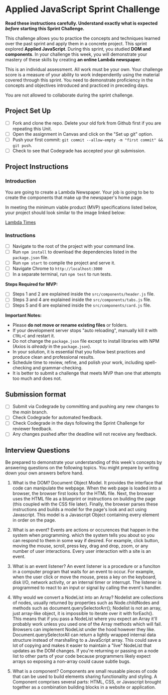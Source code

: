 # Applied JavaScript Sprint Challenge

**Read these instructions carefully. Understand exactly what is expected _before_ starting this Sprint Challenge.**

This challenge allows you to practice the concepts and techniques learned over the past sprint and apply them in a concrete project. This sprint explored **Applied JavaScript**. During this sprint, you studied **DOM and components**. In your challenge this week, you will demonstrate your mastery of these skills by creating **an online Lambda newspaper**.

This is an individual assessment. All work must be your own. Your challenge score is a measure of your ability to work independently using the material covered through this sprint. You need to demonstrate proficiency in the concepts and objectives introduced and practiced in preceding days.

You are not allowed to collaborate during the sprint challenge.

## Project Set Up

- [ ] Fork and clone the repo. Delete your old fork from Github first if you are repeating this Unit.
- [ ] Open the assignment in Canvas and click on the "Set up git" option.
- [ ] Push your first commit: `git commit --allow-empty -m "first commit" && git push`.
- [ ] Check to see that Codegrade has accepted your git submission.

## Project Instructions

### Introduction

You are going to create a Lambda Newspaper. Your job is going to be to create the components that make up the newspaper's home page.

In meeting the minimum viable product (MVP) specifications listed below, your project should look similar to the image linked below:

[Lambda Times](https://tk-assets.lambdaschool.com/cac4803c-6e8f-4846-be0e-b20d82a34a73_lambda-times.png)

### Instructions

- [ ] Navigate to the root of the project with your command line.
- [ ] Run `npm install` to download the dependencies listed in the `package.json` file.
- [ ] Run `npm start` to compile the project and serve it.
- [ ] Navigate Chrome to `http://localhost:3000`
- [ ] In a separate terminal, run `npm test` to run tests.

**Steps Required for MVP:**

- [ ] Steps 1 and 2 are explained inside the `src/components/header.js` file.
- [ ] Steps 3 and 4 are explained inside the `src/components/tabs.js` file.
- [ ] Steps 5 and 6 are explained inside the `src/components/card.js` file.

**Important Notes:**

- Please **do not move or rename existing files** or folders.
- If your development server stops "auto reloading", manually kill it with `CTRL+C` and restart it.
- Do not change the `package.json` file except to install libraries with NPM (Axios is _already_ in the `package.json`).
- In your solution, it is essential that you follow best practices and produce clean and professional results.
- Schedule time to review, refine, and polish your work, including spell-checking and grammar-checking.
- It is better to submit a challenge that meets MVP than one that attempts too much and does not.

## Submission format

- [ ] Submit via Codegrade by committing and pushing any new changes to the *main* branch.
- [ ] Check Codegrade for automated feedback.
- [ ] Check Codegrade in the days following the Sprint Challenge for reviewer feedback.
- [ ] Any changes pushed after the deadline will not receive any feedback.

## Interview Questions

Be prepared to demonstrate your understanding of this week's concepts by answering questions on the following topics. You might prepare by writing down your own answers before hand.

1. What is the DOM?
Document Object Model. 
It provides the interface that code can manipulate the webpage. 
When the web page is loaded into a browser, the browser first looks for the HTML file. 
Next, the browser uses the HTML file as a blueprint or instructions on building the page (this coupled with the CSS file later). 
Finally, the browser parses these instructions and builds a model for the page's look and act using Javascript. 
This model is a Javascript Object containing every element in order on the page.

2. What is an event?
Events are actions or occurences that happen in the system when programming.
 which the system tells you about so you can respond to them in some way if desired. 
 For example, click button, moving the mouse, scroll, press key, drag and drop, zoom, or any number of user interactions. Every user interaction with a site is an event.

3. What is an event listener?
An event listener is a procedure or a funciton in a computer program that waits for an event to occur. 
For example, when the user click or move the mouse, press a key on the keyboard, disk I/O, network activity, or an internal timer or interrupt. 
The listener is programmed to react to an input or signal by calling the event's handler.

4. Why would we convert a NodeList into an Array?
Nodelist are collections of nodes, usually returned by properties such as Node.childNodes and methods such as document.querySelectorArr(); 
Nodelist is not an array, just array-like object, it is impossible to iterate over it with forEach(). This means that if you pass a NodeList where you expect an Array it'll probably work unless you used one of the Array methods which will fail. 
Browsers can implement NodeList under the hood however they like. Document.querySelectorAll can return a lightly wrapped internal data structure instead of marshalling to a JavaScript array. 
This could save a lot of copying and makes it easier to maintain a "live" NodeList that updates as the DOM changes. 
If you're returning or passing on a node list to other parts of your code because programmers likely expect arrays so exposing a non-array could cause subtle bugs.

5. What is a component?
Components are small reusable pieces of code that can be used to build elements sharing functionality and styling. 
A Component comprises several parts: HTML, CSS, or Javascript brought together as a combination building blocks in a website or application. 